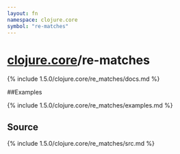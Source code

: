 ```yaml
---
layout: fn
namespace: clojure.core
symbol: "re-matches"
---
```


# [clojure.core](../)/re-matches

{% include 1.5.0/clojure.core/re_matches/docs.md %}

##Examples

{% include 1.5.0/clojure.core/re_matches/examples.md %}
## Source
{% include 1.5.0/clojure.core/re_matches/src.md %}

